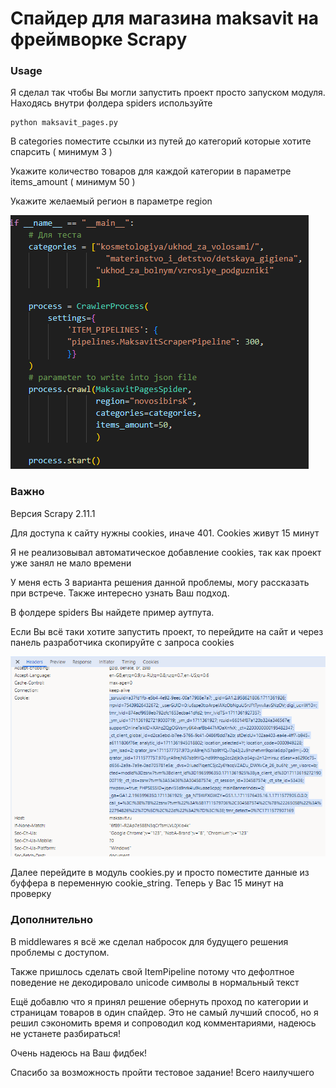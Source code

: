 # Спайдер для магазина maksavit на фреймворке Scrapy

### **Usage**

Я сделал так чтобы Вы могли запустить проект просто запуском модуля. Находясь внутри фолдера spiders используйте

```
python maksavit_pages.py
```

В categories поместите ссылки из путей до категорий которые хотите спарсить ( минимум 3 )

Укажите количество товаров для каждой категории в параметре items_amount ( минимум 50 )

Укажите желаемый регион в параметре region

![1711579103800](image/Readme/1711579103800.png)

### Важно

Версия Scrapy 2.11.1

Для доступа к сайту нужны cookies, иначе 401. Cookies живут 15 минут

Я не реализовывал автоматическое добавление cookies, так как проект уже занял не мало времени

У меня есть 3 варианта решения данной проблемы, могу рассказать при встрече. Также интересно узнать Ваш подход.

В фолдере spiders Вы найдете пример аутпута.

Если Вы всё таки хотите запустить проект, то перейдите на сайт и через панель разработчика скопируйте с запроса cookies

![1711579483623](image/Readme/1711579483623.png)

Далее перейдите в модуль cookies.py и просто поместите данные из буффера в переменную cookie_string. Теперь у Вас 15 минут на проверку

### **Дополнительно**

В middlewares я всё же сделал набросок для будущего решения проблемы с доступом.

Также пришлось сделать свой ItemPipeline потому что дефолтное поведение не декодировало unicode символы в нормальный текст

Ещё добавлю что я принял решение обернуть проход по категории и страницам товаров в один спайдер. Это не самый лучший способ, но я решил сэкономить время и сопроводил код комментариями, надеюсь не устанете разбираться!

Очень надеюсь на Ваш фидбек!

Спасибо за возможность пройти тестовое задание! Всего наилучшего
